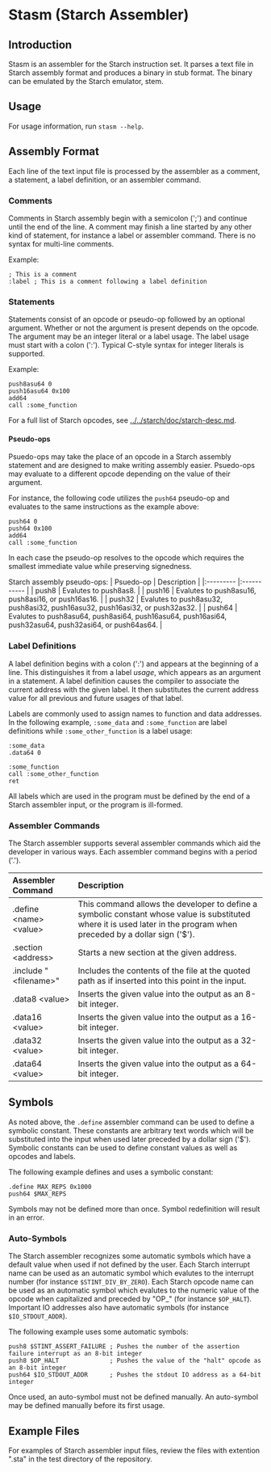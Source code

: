 Stasm (Starch Assembler)
========================

Introduction
------------

Stasm is an assembler for the Starch instruction set. It parses a text file in Starch assembly format and produces a binary in stub format. The binary can be emulated by the Starch emulator, stem.

Usage
-----

For usage information, run `stasm --help`.

Assembly Format
---------------

Each line of the text input file is processed by the assembler as a comment, a statement, a label definition, or an assembler command.

### Comments

Comments in Starch assembly begin with a semicolon (';') and continue until the end of the line. A comment may finish a line started by any other kind of statement, for instance a label or assembler command. There is no syntax for multi-line comments.

Example:
```
; This is a comment
:label ; This is a comment following a label definition
```

### Statements

Statements consist of an opcode or pseudo-op followed by an optional argument. Whether or not the argument is present depends on the opcode. The argument may be an integer literal or a label usage. The label usage must start with a colon (':'). Typical C-style syntax for integer literals is supported.

Example:
```
push8asu64 0
push16asu64 0x100
add64
call :some_function
```
For a full list of Starch opcodes, see [../../starch/doc/starch-desc.md](../../starch/doc/starch-desc.md).

#### Pseudo-ops

Psuedo-ops may take the place of an opcode in a Starch assembly statement and are designed to make writing assembly easier. Psuedo-ops may evaluate to a different opcode depending on the value of their argument.

For instance, the following code utilizes the `push64` pseudo-op and evaluates to the same instructions as the example above:
```
push64 0
push64 0x100
add64
call :some_function
```

In each case the pseudo-op resolves to the opcode which requires the smallest immediate value while preserving signedness.

Starch assembly pseudo-ops:
| Psuedo-op | Description |
|:--------- |:----------- |
| push8     | Evalutes to push8as8. |
| push16    | Evalutes to push8asu16, push8asi16, or push16as16. |
| push32    | Evalutes to push8asu32, push8asi32, push16asu32, push16asi32, or push32as32. |
| push64    | Evalutes to push8asu64, push8asi64, push16asu64, push16asi64, push32asu64, push32asi64, or push64as64. |

### Label Definitions

A label definition begins with a colon (':') and appears at the beginning of a line. This distinguishes it from a label _usage_, which appears as an argument in a statement. A label definition causes the compiler to associate the current address with the given label. It then substitutes the current address value for all previous and future usages of that label.

Labels are commonly used to assign names to function and data addresses. In the following example, `:some_data` and `:some_function` are label definitions while `:some_other_function` is a label usage:
```
:some_data
.data64 0

:some_function
call :some_other_function
ret
```

All labels which are used in the program must be defined by the end of a Starch assembler input, or the program is ill-formed.

### Assembler Commands

The Starch assembler supports several assembler commands which aid the developer in various ways. Each assembler command begins with a period ('.').

| Assembler Command | Description |
|:----------------- |:----------- |
| .define \<name\> \<value\> | This command allows the developer to define a symbolic constant whose value is substituted where it is used later in the program when preceded by a dollar sign ('$'). |
| .section \<address\> | Starts a new section at the given address. |
| .include "\<filename\>" | Includes the contents of the file at the quoted path as if inserted into this point in the input. |
| .data8 \<value\> | Inserts the given value into the output as an 8-bit integer. |
| .data16 \<value\> | Inserts the given value into the output as a 16-bit integer. |
| .data32 \<value\> | Inserts the given value into the output as a 32-bit integer. |
| .data64 \<value\> | Inserts the given value into the output as a 64-bit integer. |

## Symbols

As noted above, the `.define` assembler command can be used to define a symbolic constant. These constants are arbitrary text words which will be substituted into the input when used later preceded by a dollar sign ('$'). Symbolic constants can be used to define constant values as well as opcodes and labels.

The following example defines and uses a symbolic constant:
```
.define MAX_REPS 0x1000
push64 $MAX_REPS
```

Symbols may not be defined more than once. Symbol redefinition will result in an error.

### Auto-Symbols

The Starch assembler recognizes some automatic symbols which have a default value when used if not defined by the user. Each Starch interrupt name can be used as an automatic symbol which evalutes to the interrupt number (for instance `$STINT_DIV_BY_ZERO`). Each Starch opcode name can be used as an automatic symbol which evalutes to the numeric value of the opcode when capitalized and preceded by "OP_" (for instance `$OP_HALT`). Important IO addresses also have automatic symbols (for instance `$IO_STDOUT_ADDR`).

The following example uses some automatic symbols:
```
push8 $STINT_ASSERT_FAILURE ; Pushes the number of the assertion failure interrupt as an 8-bit integer
push8 $OP_HALT              ; Pushes the value of the "halt" opcode as an 8-bit integer
push64 $IO_STDOUT_ADDR      ; Pushes the stdout IO address as a 64-bit integer
```

Once used, an auto-symbol must not be defined manually. An auto-symbol may be defined manually before its first usage.

Example Files
-------------

For examples of Starch assembler input files, review the files with extention ".sta" in the test directory of the repository.
